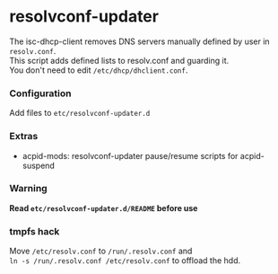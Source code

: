 # resolvconf-updater
The isc-dhcp-client removes DNS servers manually defined by user in `resolv.conf`.  
This script adds defined lists to resolv.conf and guarding it.  
You don't need to edit `/etc/dhcp/dhclient.conf`.

### Configuration
Add files to `etc/resolvconf-updater.d`

### Extras
* acpid-mods: resolvconf-updater pause/resume scripts for acpid-suspend

### Warning
**Read `etc/resolvconf-updater.d/README` before use**

### tmpfs hack
Move `/etc/resolv.conf` to `/run/.resolv.conf` and  
`ln -s /run/.resolv.conf /etc/resolv.conf` to offload the hdd.
